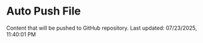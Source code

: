 # Auto Push File

Content that will be pushed to GitHub repository.
Last updated: 07/23/2025, 11:40:01 PM